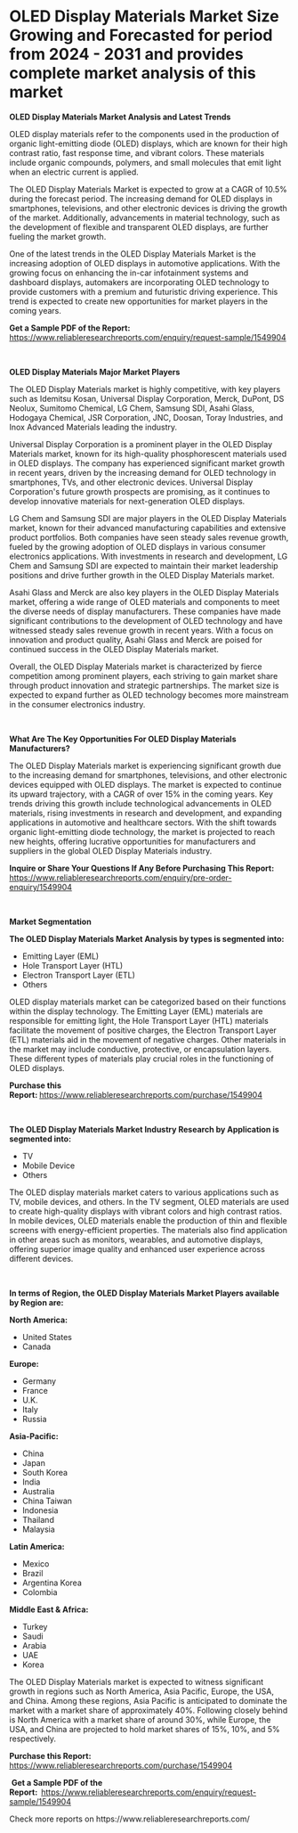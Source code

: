 <p><h1>OLED Display Materials Market Size Growing and Forecasted for period from 2024 - 2031 and provides complete market analysis of this market</h1></p><p><strong>OLED Display Materials Market Analysis and Latest Trends</strong></p>
<p><p>OLED display materials refer to the components used in the production of organic light-emitting diode (OLED) displays, which are known for their high contrast ratio, fast response time, and vibrant colors. These materials include organic compounds, polymers, and small molecules that emit light when an electric current is applied.</p><p>The OLED Display Materials Market is expected to grow at a CAGR of 10.5% during the forecast period. The increasing demand for OLED displays in smartphones, televisions, and other electronic devices is driving the growth of the market. Additionally, advancements in material technology, such as the development of flexible and transparent OLED displays, are further fueling the market growth.</p><p>One of the latest trends in the OLED Display Materials Market is the increasing adoption of OLED displays in automotive applications. With the growing focus on enhancing the in-car infotainment systems and dashboard displays, automakers are incorporating OLED technology to provide customers with a premium and futuristic driving experience. This trend is expected to create new opportunities for market players in the coming years.</p></p>
<p><strong>Get a Sample PDF of the Report:&nbsp;</strong> <a href="https://www.reliableresearchreports.com/enquiry/request-sample/1549904">https://www.reliableresearchreports.com/enquiry/request-sample/1549904</a></p>
<p>&nbsp;</p>
<p><strong>OLED Display Materials Major Market Players</strong></p>
<p><p>The OLED Display Materials market is highly competitive, with key players such as Idemitsu Kosan, Universal Display Corporation, Merck, DuPont, DS Neolux, Sumitomo Chemical, LG Chem, Samsung SDI, Asahi Glass, Hodogaya Chemical, JSR Corporation, JNC, Doosan, Toray Industries, and Inox Advanced Materials leading the industry.</p><p>Universal Display Corporation is a prominent player in the OLED Display Materials market, known for its high-quality phosphorescent materials used in OLED displays. The company has experienced significant market growth in recent years, driven by the increasing demand for OLED technology in smartphones, TVs, and other electronic devices. Universal Display Corporation's future growth prospects are promising, as it continues to develop innovative materials for next-generation OLED displays.</p><p>LG Chem and Samsung SDI are major players in the OLED Display Materials market, known for their advanced manufacturing capabilities and extensive product portfolios. Both companies have seen steady sales revenue growth, fueled by the growing adoption of OLED displays in various consumer electronics applications. With investments in research and development, LG Chem and Samsung SDI are expected to maintain their market leadership positions and drive further growth in the OLED Display Materials market.</p><p>Asahi Glass and Merck are also key players in the OLED Display Materials market, offering a wide range of OLED materials and components to meet the diverse needs of display manufacturers. These companies have made significant contributions to the development of OLED technology and have witnessed steady sales revenue growth in recent years. With a focus on innovation and product quality, Asahi Glass and Merck are poised for continued success in the OLED Display Materials market.</p><p>Overall, the OLED Display Materials market is characterized by fierce competition among prominent players, each striving to gain market share through product innovation and strategic partnerships. The market size is expected to expand further as OLED technology becomes more mainstream in the consumer electronics industry.</p></p>
<p>&nbsp;</p>
<p><strong>What Are The Key Opportunities For OLED Display Materials Manufacturers?</strong></p>
<p><p>The OLED Display Materials market is experiencing significant growth due to the increasing demand for smartphones, televisions, and other electronic devices equipped with OLED displays. The market is expected to continue its upward trajectory, with a CAGR of over 15% in the coming years. Key trends driving this growth include technological advancements in OLED materials, rising investments in research and development, and expanding applications in automotive and healthcare sectors. With the shift towards organic light-emitting diode technology, the market is projected to reach new heights, offering lucrative opportunities for manufacturers and suppliers in the global OLED Display Materials industry.</p></p>
<p><strong>Inquire or Share Your Questions If Any Before Purchasing This Report:</strong> <a href="https://www.reliableresearchreports.com/enquiry/pre-order-enquiry/1549904">https://www.reliableresearchreports.com/enquiry/pre-order-enquiry/1549904</a></p>
<p>&nbsp;</p>
<p><strong>Market Segmentation</strong></p>
<p><strong>The OLED Display Materials Market Analysis by types is segmented into:</strong></p>
<p><ul><li>Emitting Layer (EML)</li><li>Hole Transport Layer (HTL)</li><li>Electron Transport Layer (ETL)</li><li>Others</li></ul></p>
<p><p>OLED display materials market can be categorized based on their functions within the display technology. The Emitting Layer (EML) materials are responsible for emitting light, the Hole Transport Layer (HTL) materials facilitate the movement of positive charges, the Electron Transport Layer (ETL) materials aid in the movement of negative charges. Other materials in the market may include conductive, protective, or encapsulation layers. These different types of materials play crucial roles in the functioning of OLED displays.</p></p>
<p><strong>Purchase this Report:&nbsp;</strong><a href="https://www.reliableresearchreports.com/purchase/1549904">https://www.reliableresearchreports.com/purchase/1549904</a></p>
<p>&nbsp;</p>
<p><strong>The OLED Display Materials Market Industry Research by Application is segmented into:</strong></p>
<p><ul><li>TV</li><li>Mobile Device</li><li>Others</li></ul></p>
<p><p>The OLED display materials market caters to various applications such as TV, mobile devices, and others. In the TV segment, OLED materials are used to create high-quality displays with vibrant colors and high contrast ratios. In mobile devices, OLED materials enable the production of thin and flexible screens with energy-efficient properties. The materials also find application in other areas such as monitors, wearables, and automotive displays, offering superior image quality and enhanced user experience across different devices.</p></p>
<p>&nbsp;</p>
<p><strong>In terms of Region, the OLED Display Materials Market Players available by Region are:</strong></p>
<p>
    <p> <strong> North America: </strong>
        <ul>
            <li>United States</li>
            <li>Canada</li>
        </ul>
        </p> 
    <p> <strong> Europe: </strong>
        <ul>
            <li>Germany</li>
            <li>France</li>
            <li>U.K.</li>
            <li>Italy</li>
            <li>Russia</li>
        </ul>
        </p> 
    <p> <strong> Asia-Pacific: </strong>
        <ul>
            <li>China</li>
            <li>Japan</li>
            <li>South Korea</li>
            <li>India</li>
            <li>Australia</li>
            <li>China Taiwan</li>
            <li>Indonesia</li>
            <li>Thailand</li>
            <li>Malaysia</li>
        </ul>
        </p> 
    <p> <strong> Latin America: </strong>
        <ul>
            <li>Mexico</li>
            <li>Brazil</li>
            <li>Argentina Korea</li>
            <li>Colombia</li>
        </ul>
        </p> 
    <p> <strong> Middle East & Africa: </strong>
        <ul>
            <li>Turkey</li>
            <li>Saudi</li>
            <li>Arabia</li>
            <li>UAE</li>
            <li>Korea</li>
        </ul>
    </p>
    </p>
<p><p>The OLED Display Materials market is expected to witness significant growth in regions such as North America, Asia Pacific, Europe, the USA, and China. Among these regions, Asia Pacific is anticipated to dominate the market with a market share of approximately 40%. Following closely behind is North America with a market share of around 30%, while Europe, the USA, and China are projected to hold market shares of 15%, 10%, and 5% respectively.</p></p>
<p><strong>Purchase this Report: </strong><a href="https://www.reliableresearchreports.com/purchase/1549904">https://www.reliableresearchreports.com/purchase/1549904</a></p>
<p>&nbsp;<strong>Get a Sample PDF of the Report:&nbsp;&nbsp;</strong><a href="https://www.reliableresearchreports.com/enquiry/request-sample/1549904">https://www.reliableresearchreports.com/enquiry/request-sample/1549904</a></p>
<p><strong></strong></p>
<p>Check more reports on https://www.reliableresearchreports.com/</p>